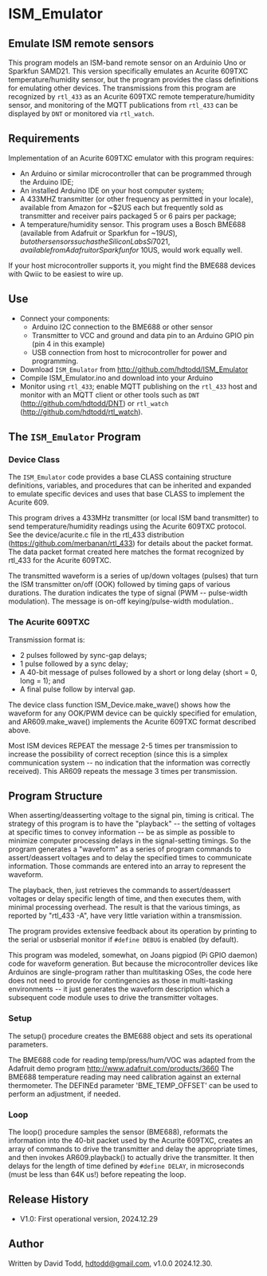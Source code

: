 # ISM_Emulator
## Emulate ISM remote sensors

This program models an ISM-band remote sensor on an Arduinio Uno or Sparkfun SAMD21.  This version specifically emulates an Acurite 609TXC temperature/humidity sensor, but the program provides the class definitions for emulating other devices.  The transmissions from this program are recognized by `rtl_433` as an Acurite 609TXC remote temperature/humidity sensor, and monitoring of the MQTT publications from `rtl_433` can be displayed by `DNT` or monitored via `rtl_watch`.

## Requirements
Implementation of an Acurite 609TXC emulator with this program requires:
* An Arduino or similar microcontroller that can be programmed through the Arduino IDE;
* An installed Arduino IDE on your host computer system;
* A 433MHZ transmitter (or other frequency as permitted in your locale), available from Amazon for ~$2US each but frequently sold as transmitter and receiver pairs packaged 5 or 6 pairs per package; 
* A temperature/humidity sensor.  This program uses a Bosch BME688 (available from Adafruit or Sparkfun for ~$19US), but other sensors such as the Silicon Labs Si7021, available from Adafruit or Sparkfun for ~$10US, would work equally well.

If your host microcontroller supports it, you might find the BME688 devices with Qwiic to be easiest to wire up.

## Use

* Connect your components:
	* Arduino I2C connection to the BME688 or other sensor
	* Transmitter to VCC and ground and data pin to an Arduino GPIO pin (pin 4 in this example)
	* USB connection from host to microcontroller for power and programming.
* Download `ISM_Emulator` from http://github.com/hdtodd/ISM_Emulator
* Compile ISM_Emulator.ino and download into your Arduino
* Monitor using `rtl_433`; enable MQTT publishing on the `rtl_433` host and monitor with an MQTT client or other tools such as `DNT` (http://github.com/hdtodd/DNT) or `rtl_watch` (http://github.com/hdtodd/rtl_watch).

## The `ISM_Emulator` Program

### Device Class

The `ISM_Emulator` code provides a base CLASS containing structure definitions, variables, and procedures that can be inherited and expanded to emulate specific devices and uses that base CLASS to implement the Acurite 609.

This program drives  a 433MHz transmitter (or local ISM band transmitter) to send temperature/humidity readings using the Acurite 609TXC protocol.  See the device/acurite.c file in the rtl_433 distribution (https://github.com/merbanan/rtl_433) for details about the packet format.  The data packet format created here matches the format recognized by rtl_433 for the Acurite 609TXC.

The transmitted waveform is a series of up/down voltages (pulses) that turn the ISM transmitter on/off (OOK) followed by timing gaps of various durations.  The duration indicates the type of signal (PWM -- pulse-width modulation).  The message is on-off keying/pulse-width modulation..

### The Acurite 609TXC

Transmission format is:
* 2 pulses followed by sync-gap delays;
* 1 pulse followed by a sync delay; 
* A 40-bit message of pulses followed by a short or long delay (short = 0, long = 1); and
* A final pulse follow by interval gap.

The device class function ISM_Device.make_wave() shows how the waveform for any OOK/PWM device can be quickly specified for emulation, and AR609.make_wave() implements the Acurite 609TXC format described above.

Most ISM devices REPEAT the message 2-5 times per transmission to increase the possibility of correct reception (since this is a simplex communication system -- no indication that the information was correctly received).  This AR609 repeats the message 3 times per transmission.

## Program Structure

When asserting/deasserting voltage to the signal pin, timing is critical.  The strategy of this program is to have the "playback" -- the setting of voltages at specific times to convey information -- be as simple as possible to minimize computer processing delays in the signal-setting timings.  So the program generates a "waveform" as a series of program commands to assert/deassert voltages and to delay the specified times to communicate information.  Those commands are entered into an array to represent the waveform.

The playback, then, just retrieves the commands to assert/deassert voltages or delay specific length of time, and then executes them, with minimal processing overhead.  The result is that the various timings, as reported by "rtl_433 -A", have very little variation within a transmission.

The program provides extensive feedback about its operation by printing to the serial or usbserial monitor if `#define DEBUG` is enabled (by default).

This program was modeled, somewhat, on Joans pigpiod (Pi GPIO daemon) code for waveform generation.  But because the microcontroller devices like Arduinos are single-program rather than multitasking OSes, the code here does not need to provide for contingencies as those in multi-tasking environments -- it just generates the waveform description which a subsequent code module uses to drive the transmitter voltages.

### Setup
The setup() procedure creates the BME688 object and sets its operational parameters.

The BME688 code for reading temp/press/hum/VOC was adapted from the Adafruit demo program http://www.adafruit.com/products/3660
The BME688 temperature reading may need calibration against an external thermometer.  The DEFINEd parameter 'BME_TEMP_OFFSET' can be used to perform an adjustment, if needed.

### Loop
The loop() procedure samples the sensor (BME688), reformats the information into the 40-bit packet used by the Acurite 609TXC, creates an array of commands to drive the transmitter and delay the appropriate times, and then invokes AR609.playback() to actually drive the transmitter.  It then delays for the length of time defined by `#define DELAY`, in microseconds (must be less than 64K us!) before repeating the loop.

## Release History

*  V1.0: First operational version, 2024.12.29

## Author
Written by David Todd, hdtodd@gmail.com, v1.0.0 2024.12.30.

